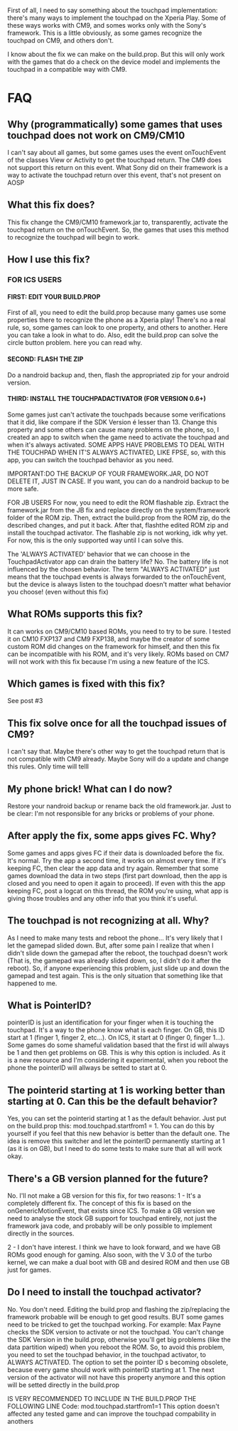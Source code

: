 First of all, I need to say something about the touchpad implementation:
there's many ways to implement the touchpad on the Xperia Play. Some of these ways works with CM9, and somes works only with the Sony's framework. This is a little obviously, as some games recognize the touchpad on CM9, and others don't.

I know about the fix we can make on the build.prop. But this will only work with the games that do a check on the device model and implements the touchpad in a compatible way with CM9.

# FAQ

## Why (programmatically) some games that uses touchpad does not work on CM9/CM10

I can't say about all games, but some games uses the event onTouchEvent of the classes View or Activity to get the touchpad return. The CM9 does not support this return on this event. What Sony did on their framework is a way to activate the touchpad return over this event, that's not present on AOSP

## What this fix does?
This fix change the CM9/CM10 framework.jar to, transparently, activate the touchpad return on the onTouchEvent. So, the games that uses this method to recognize the touchpad will begin to work.

## How I use this fix?
### FOR ICS USERS
#### FIRST: EDIT YOUR BUILD.PROP
First of all, you need to edit the build.prop because many games use some properties there to recognize the phone as a Xperia play! There's no a real rule, so, some games can look to one property, and others to another. Here you can take a look in what to do. Also, edit the build.prop can solve the circle button problem. here you can read why.

#### SECOND: FLASH THE ZIP
Do a nandroid backup and, then, flash the appropriated zip for your android version.

#### THIRD: INSTALL THE TOUCHPADACTIVATOR (FOR VERSION 0.6+)
Some games just can't activate the touchpads because some verifications that it did, like compare if the SDK Version é lesser than 13. Change this property and some others can cause many problems on the phone, so, I created an app to switch when the game need to activate the touchpad and when it's always activated. SOME APPS HAVE PROBLEMS TO DEAL WITH THE TOUCHPAD WHEN IT'S ALWAYS ACTIVATED, LIKE FPSE, so, with this app, you can switch the touchpad behavior as you need.

IMPORTANT:DO THE BACKUP OF YOUR FRAMEWORK.JAR, DO NOT DELETE IT, JUST IN CASE. If you want, you can do a nandroid backup to be more safe.


FOR JB USERS For now, you need to edit the ROM flashable zip. Extract the framework.jar from the JB fix and replace directly on the system/framework folder of the ROM zip. Then, extract the build.prop from the ROM zip, do the described changes, and put it back. After that, flashthe edited ROM zip and install the touchpad activator. The flashable zip is not working, idk why yet. For now, this is the only supported way until I can solve this.

The 'ALWAYS ACTIVATED' behavior that we can choose in the TouchpadActivator app can drain the battery life?
No. The battery life is not influenced by the chosen behavior. The term "ALWAYS ACTIVATED" just means that the touchpad events is always forwarded to the onTouchEvent, but the device is always listen to the touchpad doesn't matter what behavior you choose! (even without this fix)

## What ROMs supports this fix?
It can works on CM9/CM10 based ROMs, you need to try to be sure. I tested it on CM10 FXP137 and CM9 FXP138, and maybe the creator of some custom ROM did changes on the framework for himself, and then this fix can be incompatible with his ROM, and it's very likely.
ROMs based on CM7 will not work with this fix because I'm using a new feature of the ICS.

## Which games is fixed with this fix?
See post #3

## This fix solve once for all the touchpad issues of CM9?
I can't say that. Maybe there's other way to get the touchpad return that is not compatible with CM9 already. Maybe Sony will do a update and change this rules. Only time will telll

## My phone brick! What can I do now?
Restore your nandroid backup or rename back the old framework.jar. Just to be clear: I'm not responsible for any bricks or problems of your phone.

## After apply the fix, some apps gives FC. Why?
Some games and apps gives FC if their data is downloaded before the fix. It's normal. Try the app a second time, it works on almost every time. If it's keeping FC, then clear the app data and try again. Remember that some games download the data in two steps (first part download, then the app is closed and you need to open it again to proceed). If even with this the app keeping FC, post a logcat on this thread, the ROM you're using, what app is giving those troubles and any other info that you think it's useful.


## The touchpad is not recognizing at all. Why?
As I need to make many tests and reboot the phone... It's very likely that I let the gamepad slided down. But, after some pain I realize that when I didn't slide down the gamepad after the reboot, the touchpad doesn't work (That is, the gamepad was already slided down, so, I didn't do it after the reboot). So, if anyone experiencing this problem, just slide up and down the gamepad and test again. This is the only situation that something like that happened to me.

## What is PointerID?
pointerID is just an identification for your finger when it is touching the touchpad. It's a way to the phone know what is each finger. On GB, this ID start at 1 (finger 1, finger 2, etc...). On ICS, it start at 0 (finger 0, finger 1...). Some games do some shameful validation based that the first id will always be 1 and then get problems on GB. This is why this option is included. As it is a new resource and I'm considering it experimental, when you reboot the phone the pointerID will allways be setted to start at 0.

## The pointerid starting at 1 is working better than starting at 0. Can this be the default behavior?
Yes, you can set the pointerid starting at 1 as the default behavior. Just put on the build.prop this: mod.touchpad.startfrom1 = 1. You can do this by yourself if you feel that this new behavior is better than the default one. The idea is remove this switcher and let the pointerID permanently starting at 1 (as it is on GB), but I need to do some tests to make sure that all will work okay.

## There's a GB version planned for the future?
No. I'll not make a GB version for this fix, for two reasons:
1 - It's a completely different fix. The concept of this fix is based on the onGenericMotionEvent, that exists since ICS. To make a GB version we need to analyse the stock GB support for touchpad entirely, not just the framework java code, and probably will be only possible to implement directly in the sources.

2 - I don't have interest. I think we have to look forward, and we have GB ROMs good enough for gaming. Also soon, with the V 3.0 of the turbo kernel, we can make a dual boot with GB and desired ROM and then use GB just for games.

## Do I need to install the touchpad activator?
No. You don't need. Editing the build.prop and flashing the zip/replacing the framework probable will be enough to get good results. BUT some games need to be tricked to get the touchpad working. For example: Max Payne checks the SDK version to activate or not the touchpad. You can't change the SDK Version in the build.prop, otherwise you'll get big problems (like the data partition wiped) when you reboot the ROM. So, to avoid this problem, you need to set the touchpad behavior, in the touchpad activator, to ALWAYS ACTIVATED. The option to set the pointer ID s becoming obsolete, because every game should work with pointerID starting at 1. The next version of the activator will not have this property anymore and this option will be setted directly in the build.prop

IS VERY RECOMMENDED TO INCLUDE IN THE BUILD.PROP THE FOLLOWING LINE
Code:
mod.touchpad.startfrom1=1
This option doesn't affected any tested game and can improve the touchpad compability in anothers